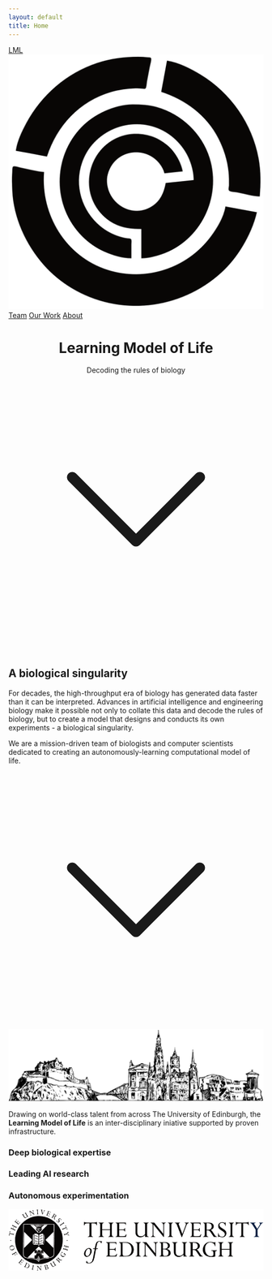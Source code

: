 ```yaml
---
layout: default
title: Home
---
```


<nav class="navbar">
    <a href="/" class="navbar-brand">
        LML
        <img src="/img/logo_black.png" alt="LML Logo" class="navbar-logo">
    </a>
    <div class="navbar-links">
        <a href="/team" class="nav-link">Team</a>
        <a href="/work" class="nav-link">Our Work</a>
        <a href="/about" class="nav-link">About</a>
    </div>
</nav>

<header class="hero">
    <div class="hero-content">
        <h1>Learning Model of Life</h1>
        <div id="dna-binary-animation" class="dna-binary-animation"></div>
        <p>Decoding the rules of biology</p>
    </div>
    <div class="chevron-container">
        <a href="#learn-more" class="scroll-chevron" aria-label="Scroll to learn more">
            <svg xmlns="http://www.w3.org/2000/svg" viewBox="0 0 24 24" fill="none" stroke="currentColor" stroke-width="1" stroke-linecap="round" stroke-linejoin="round">
                <polyline points="6 9 12 15 18 9"></polyline>
            </svg>
        </a>
    </div>
</header>

<section id="learn-more" class="intro">
    <h2>A biological singularity</h2>
    <p>
     For decades, the high-throughput era of biology has generated data faster than it can be interpreted. Advances in artificial intelligence and engineering biology make it possible not only to collate this data and decode the rules of biology, but to create a model that designs and conducts its own experiments - a biological singularity.
    </p>
    <p>We are a mission-driven team of biologists and computer scientists dedicated to creating an autonomously-learning computational model of life.</p>
    <div class="chevron-container">
        <a href="#features" class="scroll-chevron" aria-label="Scroll to features">
            <svg xmlns="http://www.w3.org/2000/svg" viewBox="0 0 24 24" fill="none" stroke="currentColor" stroke-width="1" stroke-linecap="round" stroke-linejoin="round">
                <polyline points="6 9 12 15 18 9"></polyline>
            </svg>
        </a>
    </div>
</section>

<section id="features" class="features">
    <img src="/img/edinburgh_skyline.png" alt="Edinburgh Skyline" class="edinburgh-skyline">
    <div class="centered-text">
        <p>Drawing on world-class talent from across The University of Edinburgh, the <strong>Learning Model of Life</strong> is an inter-disciplinary iniative supported by proven infrastructure.</p>
    </div>
    <div class="feature-container">
        <div class="feature">
            <h3>Deep biological expertise</h3>
        </div>
        <div class="feature">
            <h3>Leading AI research</h3>
        </div>
        <div class="feature">
            <h3>Autonomous experimentation</h3>
        </div>
    </div>
    <footer class="footer">
    <img src="/img/uoe_logo.png" alt="Footer Logo" class="footer-logo">
    </footer>
</section>

